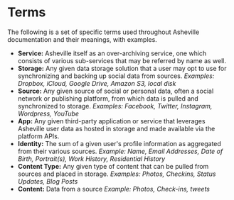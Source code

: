 # Terms
The following is a set of specific terms used throughout Asheville documentation and their meanings, with examples.

* __Service:__ Asheville itself as an over-archiving service, one which consists of various sub-services that may be referred by name as well.
* __Storage:__ Any given data storage solution that a user may opt to use for synchronizing and backing up social data from sources. *Examples: Dropbox, iCloud, Google Drive, Amazon S3, local disk*
* __Source:__ Any given source of social or personal data, often a social network or publishing platform, from which data is pulled and synchronized to storage. *Examples: Facebook, Twitter, Instagram, Wordpress, YouTube*
* __App:__ Any given third-party application or service that leverages Asheville user data as hosted in storage and made available via the platform APIs.
* __Identity:__ The sum of a given user's profile information as aggregated from their various sources. *Example: Name, Email Addresses, Date of Birth, Portrait(s), Work History, Residential History*
* __Content Type:__ Any given type of content that can be pulled from sources and placed in storage. *Examples: Photos, Checkins, Status Updates, Blog Posts*
* __Content:__ Data from a source *Example: Photos, Check-ins, tweets*    
